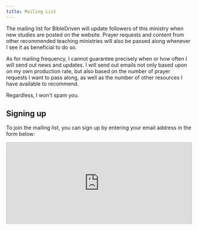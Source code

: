 ```yaml
---
title: Mailing List
---
```


The mailing list for BibleDriven will update followers of this ministry when new studies are posted on the website. Prayer requests and content from other recommended teaching ministries will also be passed along whenever I see it as beneficial to do so. 

As for mailing frequency, I cannot guarantee precisely when or how often I will send out news and updates. I will send out emails not only based upon on my own production rate, but also based on the number of prayer requests I want to pass along, as well as the number of other resources I have available to recommend.

Regardless, I won't spam you.

## Signing up

To join the mailing list, you can sign up by entering your email address in the form below:

<iframe
scrolling="no"
style="width:100%!important;height:220px;border:1px #ccc solid !important"
src="https://buttondown.email/BibleDriven?as_embed=true"
></iframe>
